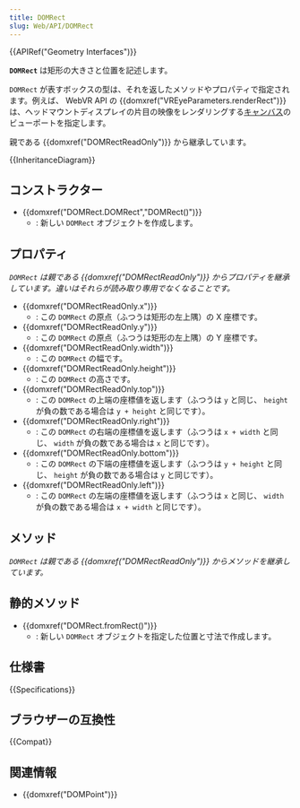 ```yaml
---
title: DOMRect
slug: Web/API/DOMRect
---
```


{{APIRef("Geometry Interfaces")}}

**`DOMRect`** は矩形の大きさと位置を記述します。

`DOMRect` が表すボックスの型は、それを返したメソッドやプロパティで指定されます。例えば、 WebVR API の {{domxref("VREyeParameters.renderRect")}} は、ヘッドマウントディスプレイの片目の映像をレンダリングする[キャンバス](/ja/docs/Web/API/HTMLCanvasElement)のビューポートを指定します。

親である {{domxref("DOMRectReadOnly")}} から継承しています。

{{InheritanceDiagram}}

## コンストラクター

- {{domxref("DOMRect.DOMRect","DOMRect()")}}
  - : 新しい `DOMRect` オブジェクトを作成します。

## プロパティ

_`DOMRect` は親である {{domxref("DOMRectReadOnly")}} からプロパティを継承しています。違いはそれらが読み取り専用でなくなることです。_

- {{domxref("DOMRectReadOnly.x")}}
  - : この `DOMRect` の原点（ふつうは矩形の左上隅）の X 座標です。
- {{domxref("DOMRectReadOnly.y")}}
  - : この `DOMRect` の原点（ふつうは矩形の左上隅）の Y 座標です。
- {{domxref("DOMRectReadOnly.width")}}
  - : この `DOMRect` の幅です。
- {{domxref("DOMRectReadOnly.height")}}
  - : この `DOMRect` の高さです。
- {{domxref("DOMRectReadOnly.top")}}
  - : この `DOMRect` の上端の座標値を返します（ふつうは `y` と同じ、 `height` が負の数である場合は `y + height` と同じです）。
- {{domxref("DOMRectReadOnly.right")}}
  - : この `DOMRect` の右端の座標値を返します（ふつうは `x + width` と同じ、 `width` が負の数である場合は `x` と同じです）。
- {{domxref("DOMRectReadOnly.bottom")}}
  - : この `DOMRect` の下端の座標値を返します（ふつうは `y + height` と同じ、 `height` が負の数である場合は `y` と同じです）。
- {{domxref("DOMRectReadOnly.left")}}
  - : この `DOMRect` の左端の座標値を返します（ふつうは `x` と同じ、 `width` が負の数である場合は `x + width` と同じです）。

## メソッド

_`DOMRect` は親である {{domxref("DOMRectReadOnly")}} からメソッドを継承しています。_

## 静的メソッド

- {{domxref("DOMRect.fromRect()")}}
  - : 新しい `DOMRect` オブジェクトを指定した位置と寸法で作成します。

## 仕様書

{{Specifications}}

## ブラウザーの互換性

{{Compat}}

## 関連情報

- {{domxref("DOMPoint")}}
